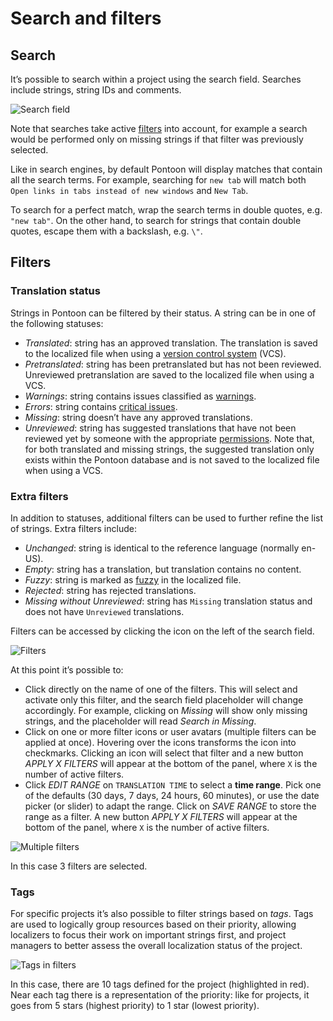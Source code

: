 # Search and filters

<!-- toc -->

## Search

It’s possible to search within a project using the search field. Searches include strings, string IDs and comments.

![Search field](../../assets/images/pontoon/search_filters/search_field.png)

Note that searches take active [filters](#filters) into account, for example a search would be performed only on missing strings if that filter was previously selected.

Like in search engines, by default Pontoon will display matches that contain all the search terms. For example, searching for `new tab` will match both `Open links in tabs instead of new windows` and `New Tab`.

To search for a perfect match, wrap the search terms in double quotes, e.g. `"new tab"`. On the other hand, to search for strings that contain double quotes, escape them with a backslash, e.g. `\"`.

## Filters

### Translation status

Strings in Pontoon can be filtered by their status. A string can be in one of the following statuses:
* *Translated*: string has an approved translation. The translation is saved to the localized file when using a [version control system](glossary.md#version-control-system) (VCS).
* *Pretranslated*: string has been pretranslated but has not been reviewed. Unreviewed pretranslation are saved to the localized file when using a VCS.
* *Warnings*: string contains issues classified as [warnings](translate.md#warnings).
* *Errors*: string contains [critical issues](translate.md#errors).
* *Missing*: string doesn’t have any approved translations.
* *Unreviewed*: string has suggested translations that have not been reviewed yet by someone with the appropriate [permissions](glossary.md#permission). Note that, for both translated and missing strings, the suggested translation only exists within the Pontoon database and is not saved to the localized file when using a VCS.

### Extra filters

In addition to statuses, additional filters can be used to further refine the list of strings. Extra filters include:
* *Unchanged*: string is identical to the reference language (normally en-US).
* *Empty*: string has a translation, but translation contains no content.
* *Fuzzy*: string is marked as [fuzzy](glossary.md#fuzzy) in the localized file.
* *Rejected*: string has rejected translations.
* *Missing without Unreviewed*: string has `Missing` translation status and does not have `Unreviewed` translations.

Filters can be accessed by clicking the icon on the left of the search field.

![Filters](../../assets/images/pontoon/search_filters/filters.png)

At this point it’s possible to:
* Click directly on the name of one of the filters. This will select and activate only this filter, and the search field placeholder will change accordingly. For example, clicking on *Missing* will show only missing strings, and the placeholder will read *Search in Missing*.
* Click on one or more filter icons or user avatars (multiple filters can be applied at once). Hovering over the icons transforms the icon into checkmarks. Clicking an icon will select that filter and a new button *APPLY X FILTERS* will appear at the bottom of the panel, where `X` is the number of active filters.
* Click *EDIT RANGE* on `TRANSLATION TIME` to select a **time range**. Pick one of the defaults (30 days, 7 days, 24 hours, 60 minutes), or use the date picker (or slider) to adapt the range. Click on *SAVE RANGE* to store the range as a filter. A new button *APPLY X FILTERS* will appear at the bottom of the panel, where `X` is the number of active filters.

![Multiple filters](../../assets/images/pontoon/search_filters/filters_multiple.png)

In this case 3 filters are selected.

### Tags

For specific projects it’s also possible to filter strings based on *tags*. Tags are used to logically group resources based on their priority, allowing localizers to focus their work on important strings first, and project managers to better assess the overall localization status of the project.

![Tags in filters](../../assets/images/pontoon/search_filters/filters_tags.png)

In this case, there are 10 tags defined for the project (highlighted in red). Near each tag there is a representation of the priority: like for projects, it goes from 5 stars (highest priority) to 1 star (lowest priority).
